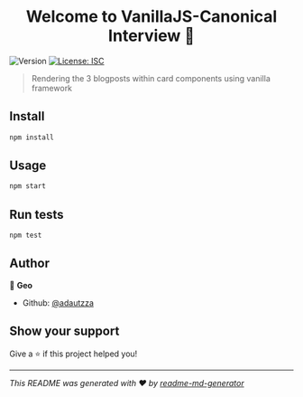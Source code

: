 <h1 align="center">Welcome to VanillaJS-Canonical Interview 👋</h1>
<p>
  <img alt="Version" src="https://img.shields.io/badge/version-1.0.0-blue.svg?cacheSeconds=2592000" />
  <a href="#" target="_blank">
    <img alt="License: ISC" src="https://img.shields.io/badge/License-ISC-yellow.svg" />
  </a>
</p>

> Rendering the 3  blogposts within card components using vanilla framework

## Install

```sh
npm install
```

## Usage

```sh
npm start
```

## Run tests

```sh
npm test
```

## Author

👤 **Geo**

* Github: [@adautzza](https://github.com/adautzza)

## Show your support

Give a ⭐️ if this project helped you!

***
_This README was generated with ❤️ by [readme-md-generator](https://github.com/kefranabg/readme-md-generator)_